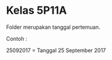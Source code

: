 # Kelas 5P11A

Folder merupakan tanggal pertemuan.


Contoh :

25092017 = Tanggal 25 September 2017
